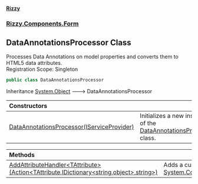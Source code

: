 #### [Rizzy](index 'index')
### [Rizzy.Components.Form](Rizzy.Components.Form 'Rizzy.Components.Form')

## DataAnnotationsProcessor Class

Processes Data Annotations on model properties and converts them to HTML5 data attributes.  
Registration Scope: Singleton

```csharp
public class DataAnnotationsProcessor
```

Inheritance [System.Object](https://docs.microsoft.com/en-us/dotnet/api/System.Object 'System.Object') &#129106; DataAnnotationsProcessor

| Constructors | |
| :--- | :--- |
| [DataAnnotationsProcessor(IServiceProvider)](Rizzy.Components.Form.DataAnnotationsProcessor.DataAnnotationsProcessor(System.IServiceProvider) 'Rizzy.Components.Form.DataAnnotationsProcessor.DataAnnotationsProcessor(System.IServiceProvider)') | Initializes a new instance of the [DataAnnotationsProcessor](Rizzy.Components.Form.DataAnnotationsProcessor 'Rizzy.Components.Form.DataAnnotationsProcessor') class. |

| Methods | |
| :--- | :--- |
| [AddAttributeHandler&lt;TAttribute&gt;(Action&lt;TAttribute,IDictionary&lt;string,object&gt;,string&gt;)](Rizzy.Components.Form.DataAnnotationsProcessor.AddAttributeHandler_TAttribute_(System.Action_TAttribute,System.Collections.Generic.IDictionary_string,object_,string_) 'Rizzy.Components.Form.DataAnnotationsProcessor.AddAttributeHandler<TAttribute>(System.Action<TAttribute,System.Collections.Generic.IDictionary<string,object>,string>)') | Adds a custom handler for a specific type of [System.ComponentModel.DataAnnotations.ValidationAttribute](https://docs.microsoft.com/en-us/dotnet/api/System.ComponentModel.DataAnnotations.ValidationAttribute 'System.ComponentModel.DataAnnotations.ValidationAttribute'). |
